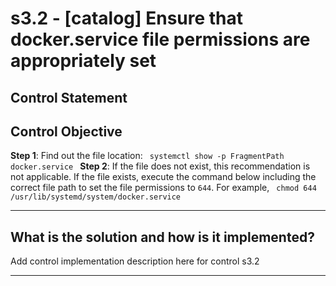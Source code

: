 # s3.2 - \[catalog\] Ensure that docker.service file permissions are appropriately set

## Control Statement

## Control Objective

**Step 1**: Find out the file location:  ```  systemctl show -p FragmentPath docker.service  ```    **Step 2**: If the file does not exist, this recommendation is not applicable. If the file exists, execute the command below including the correct file path to set the file permissions to `644`.    For example,  ```  chmod 644 /usr/lib/systemd/system/docker.service  ```

______________________________________________________________________

## What is the solution and how is it implemented?

Add control implementation description here for control s3.2

______________________________________________________________________

